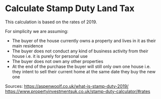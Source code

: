 # Calculate Stamp Duty Land Tax
This calculation is based on the rates of 2019.

For simplicity we are assuming:
- The buyer of the house currently owns a property and lives in it as their main residence
- The buyer does not conduct any kind of business activity from their house i.e. it is purely for personal use
- The buyer does not own any other properties
- At the end of the purchase the buyer will still only own one house i.e. they intent to sell their current home at the same date they buy the new one

Sources: 
https://aspenwoolf.co.uk/what-is-stamp-duty-2019/
https://www.propertyinvestmentsuk.co.uk/stamp-duty-calculator/#rates
